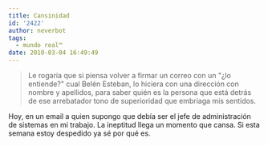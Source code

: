 ```yaml
---
title: Cansinidad
id: '2422'
author: neverbot
tags:
  - mundo real™
date: 2010-03-04 16:49:49
---
```


> Le rogaría que si piensa volver a firmar un correo con un "¿lo entiende?" cual Belén Esteban, lo hiciera con una dirección con nombre y apellidos, para saber quién es la persona que está detrás de ese arrebatador tono de superioridad que embriaga mis sentidos.

Hoy, en un email a quien supongo que debía ser el jefe de administración de sistemas en mi trabajo. La ineptitud llega un momento que cansa. Si esta semana estoy despedido ya sé por qué es.
